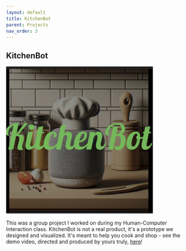 ```yaml
---
layout: default
title: KitchenBot
parent: Projects
nav_order: 3
---
```


## KitchenBot

<img src="docs/kitchenbot.jpg" height="400" width="400">

This was a group project I worked on during my Human-Computer Interaction class. KitchenBot is not a real product, it's a prototype we designed and visualized. It's meant to help you cook and shop - see the demo video, directed and produced by yours truly, [here](https://drive.google.com/file/d/1A-sAxGkfaoEyD1-LfizMq-RK87rsa-yW/view?usp=sharing)!

